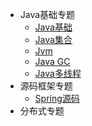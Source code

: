 
* Java基础专题
  * [Java基础](./docs/b-1面试题总结-基础.md)
  * [Java集合](./docs/b-2Java集合.md)
  * [Jvm](./docs/b-4jvm.md)
  * [Java GC](./docs/b-5GC垃圾收集器.md)
  * [Java多线程](docs/b-3Java并发md)
* 源码框架专题
  * [Spring源码](./docs/源码框架专题/a-Spring源码.md)
* 分布式专题

 

